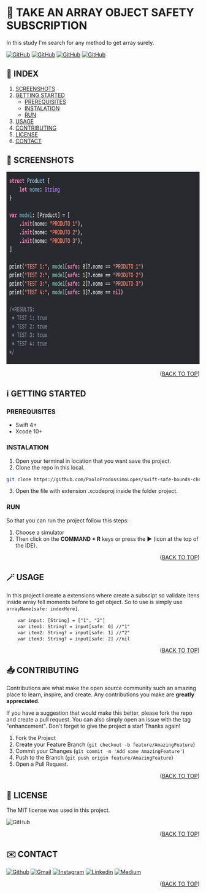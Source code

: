 <!-- SET TOP ANCHOR -->
<div id="top"></div>



<!-- PROJECT NAME -->
#  TAKE AN ARRAY OBJECT SAFETY SUBSCRIPTION

<!-- DESCRIPTION -->
In this study I'm search for any method to get array surely.



<!-- INFO BADGES -->
[![GitHub](https://img.shields.io/github/forks/PaoloProdossimoLopes/swift-safe-bounds-checked-array-study?color=black&style=flat-square)](https://github.com/PaoloProdossimoLopes/swift-safe-bounds-checked-array-study)
[![GitHub](https://img.shields.io/github/stars/PaoloProdossimoLopes/swift-safe-bounds-checked-array-study?color=black&style=flat-square)](https://github.com/PaoloProdossimoLopes/swift-safe-bounds-checked-array-study)
[![GitHub](https://img.shields.io/github/issues/PaoloProdossimoLopes/swift-safe-bounds-checked-array-study?color=black&style=flat-square)](https://github.com/PaoloProdossimoLopes/swift-safe-bounds-checked-array-study/issues)
[![GitHub](https://img.shields.io/github/issues-pr/PaoloProdossimoLopes/swift-safe-bounds-checked-array-study?color=black&style=flat-square)](https://github.com/PaoloProdossimoLopes/swift-safe-bounds-checked-array-study/pulls)



<!-- ACTIONS -->
<!-- Unsed
* IF YOUR WAS USING THE V2 HEADER YOU DON NEED THIS SETION

## 🔎  ACTIONS
[![REPORT ISSUE](https://img.shields.io/badge/-⚠️_REPORT_ISSUE-grey?style=flat-square&logo=pull_request&logoColor=white)](https://github.com/PaoloProdossimoLopes/swift-safe-bounds-checked-array-study/issues)
[![PULL REQUEST](https://img.shields.io/badge/-⤴️_PULL_REQUEST-grey?style=flat-square&logo=pull_request&logoColor=white)](https://github.com/PaoloProdossimoLopes/swift-safe-bounds-checked-array-study/pulls)
-->


<!-- Index -->
## 🔢  INDEX 
1. [SCREENSHOTS](#screenshots)
2. [GETTING STARTED](#getting-started)
    - [PREREQUISITES](#prerequisites)
    - [INSTALATION](#instalation)
    - [RUN](#run)
4. [USAGE](#usage) 
3. [CONTRIBUTING](#contributing)
4. [LICENSE](#license)
5. [CONTACT](#contact)



<!-- SCREENSHOTS -->
## 📸  SCREENSHOTS <a name="screenshots"></a>
<img src="https://github.com/PaoloProdossimoLopes/swift-safe-bounds-checked-array-study/blob/main/README_ASSETS/example.png" height="500">                                                   
<p align="right">(<a href="#top">BACK TO TOP</a>)</p>



<!-- GETTING STARTED -->
## ℹ️  GETTING STARTED <a name="getting-started"></a>

### PREREQUISITES 
- Swift 4+
- Xcode 10+

### INSTALATION
1. Open your terminal in location that you want save the project.
2. Clone the repo in this local.
```sh
git clone https://github.com/PaoloProdossimoLopes/swift-safe-bounds-checked-array-study.git
```
3. Open the file with extension .xcodeproj inside the folder project.
   
### RUN
So that you can run the project follow this steps:
1. Choose a simulator 
2. Then click on the **COMMAND + R** keys or press the ▶︎ (icon at the top of the IDE).

<p align="right">(<a href="#top">BACK TO TOP</a>)</p>



<!-- USAGE EXAMPLES -->
## 🪄  USAGE <a name="usage"></a>
In this project I create a extensions where create a subscipt so validate itens inside array fell moments before to get object. So to use is simply use ``` arrayName[safe: indexHere] ```.

```
    var input: [String] = ["1", "2"]
    var item1: String? = input[safe: 0] //"1"
    var item2: String? = input[safe: 1] //"2"
    var item3: String? = input[safe: 2] //nil
```

<p align="right">(<a href="#top">BACK TO TOP</a>)</p>


<!-- CONTRIBUTING -->
## 📥  CONTRIBUTING <a name="contributing"></a>
Contributions are what make the open source community such an amazing place to learn, inspire, and create. Any contributions you make are **greatly appreciated**.

If you have a suggestion that would make this better, please fork the repo and create a pull request. You can also simply open an issue with the tag "enhancement".
Don't forget to give the project a star! Thanks again!

1. Fork the Project
2. Create your Feature Branch (`git checkout -b feature/AmazingFeature`)
3. Commit your Changes (`git commit -m 'Add some AmazingFeature'`)
4. Push to the Branch (`git push origin feature/AmazingFeature`)
5. Open a Pull Request.

<p align="right">(<a href="#top">BACK TO TOP</a>)</p>



<!-- LICENSE -->
## 📃  LICENSE <a name="license"></a>
The MIT license was used in this project.

![GitHub](https://img.shields.io/github/license/PaoloProdossimoLopes/swift-safe-bounds-checked-array-study?color=black&style=flat-square)

<p align="right">(<a href="#top">BACK TO TOP</a>)</p>



<!-- CONTACT -->
## ✉️  CONTACT <a name="contact"></a>
[![Github](https://img.shields.io/badge/GitHub-black?style=for-the-badge&logo=github&logoColor=white)](https://github.com/PaoloProdossimoLopes)
[![Gmail](https://img.shields.io/badge/Gmail-black?style=for-the-badge&logo=gmail&logoColor=white)](mailto:paolo.prodossimo.lopes@gmail.com)
[![Instagram](https://img.shields.io/badge/Instagram-black?style=for-the-badge&logo=instagram&logoColor=white)](https://www.instagram.com/ios.dev.br/)
[![Linkedin](https://img.shields.io/badge/LinkedIn-black?style=for-the-badge&logo=linkedin&logoColor=white)](https://www.linkedin.com/in/paoloprodossimolopes/)
[![Medium](https://img.shields.io/badge/Medium-black?style=for-the-badge&logo=medium&logoColor=white)](https://medium.com/@pprodossimo)

<p align="right">(<a href="#top">BACK TO TOP</a>)</p>
